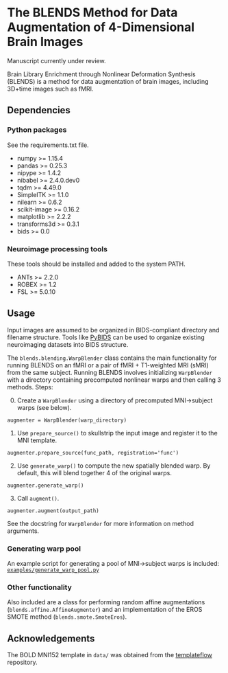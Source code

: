 # The BLENDS Method for Data Augmentation of 4-Dimensional Brain Images
Manuscript currently under review.

Brain Library Enrichment through Nonlinear Deformation Synthesis (BLENDS) is a method for data augmentation of brain images, including 3D+time images such as fMRI.

## Dependencies
### Python packages
See the requirements.txt file. 
* numpy >= 1.15.4
* pandas >= 0.25.3
* nipype >= 1.4.2
* nibabel >= 2.4.0.dev0
* tqdm >= 4.49.0
* SimpleITK >= 1.1.0
* nilearn >= 0.6.2
* scikit-image >= 0.16.2
* matplotlib >= 2.2.2
* transforms3d >= 0.3.1
* bids >= 0.0

### Neuroimage processing tools
These tools should be installed and added to the system PATH.
* ANTs >= 2.2.0
* ROBEX >= 1.2
* FSL >= 5.0.10

## Usage
Input images are assumed to be organized in BIDS-compliant directory and filename structure. Tools like [PyBIDS](https://bids-standard.github.io/pybids/) can be used to organize existing neuroimaging datasets into BIDS structure. 

The `blends.blending.WarpBlender` class contains the main functionality for running BLENDS on an fMRI or a pair of fMRI + T1-weighted MRI (sMRI) from the same subject. Running BLENDS involves initializing `WarpBlender` with a directory containing precomputed nonlinear warps and then calling 3 methods. 
Steps: 

0. Create a `WarpBlender` using a directory of precomputed MNI->subject warps (see below).
```
augmenter = WarpBlender(warp_directory)
```
1.  Use `prepare_source()` to skullstrip the input image and register it to the MNI template.
```
augmenter.prepare_source(func_path, registration='func')
```
2.  Use `generate_warp()` to compute the new spatially blended warp. By default, this will blend together 4 of the original warps. 
```
augmenter.generate_warp()
```
3.  Call `augment()`. 
```
augmenter.augment(output_path)
```
See the docstring for `WarpBlender` for more information on method arguments.

### Generating warp pool
An example script for generating a pool of MNI->subject warps is included: [`examples/generate_warp_pool.py`](./examples/generate_warp_pool.py)

### Other functionality
Also included are a class for performing random affine augmentations (`blends.affine.AffineAugmenter`) and an implementation of the EROS SMOTE method (`blends.smote.SmoteEros`). 

## Acknowledgements
The BOLD MNI152 template in `data/` was obtained from the [templateflow](https://github.com/templateflow/templateflow) repository.